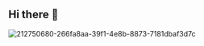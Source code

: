 ## Hi there 👋


![212750680-266fa8aa-39f1-4e8b-8873-7181dbaf3d7c](https://github.com/user-attachments/assets/e82afe4e-bd44-4524-9222-2a1888d81342)
